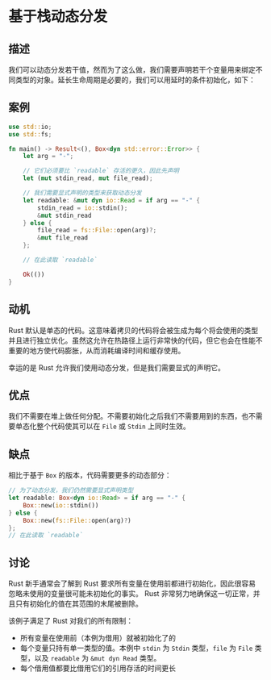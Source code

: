 # 基于栈动态分发

## 描述

我们可以动态分发若干值，然而为了这么做，我们需要声明若干个变量用来绑定不同类型的对象。延长生命周期是必要的，我们可以用延时的条件初始化，如下：

## 案例

```rs
use std::io;
use std::fs;

fn main() -> Result<(), Box<dyn std::error::Error>> {
    let arg = "-";

    // 它们必须要比 `readable` 存活的更久，因此先声明
    let (mut stdin_read, mut file_read);

    // 我们需要显式声明的类型来获取动态分发
    let readable: &mut dyn io::Read = if arg == "-" {
        stdin_read = io::stdin();
        &mut stdin_read
    } else {
        file_read = fs::File::open(arg)?;
        &mut file_read
    };

    // 在此读取 `readable`

    Ok(())
}
```

## 动机

Rust 默认是单态的代码。这意味着拷贝的代码将会被生成为每个将会使用的类型并且进行独立优化。虽然这允许在热路径上运行非常快的代码，但它也会在性能不重要的地方使代码膨胀，从而消耗编译时间和缓存使用。

幸运的是 Rust 允许我们使用动态分发，但是我们需要显式的声明它。

## 优点

我们不需要在堆上做任何分配。不需要初始化之后我们不需要用到的东西，也不需要单态化整个代码使其可以在 `File` 或 `Stdin` 上同时生效。

## 缺点

相比于基于 `Box` 的版本，代码需要更多的动态部分：

```rs
// 为了动态分发，我们仍然需要显式声明类型
let readable: Box<dyn io::Read> = if arg == "-" {
    Box::new(io::stdin())
} else {
    Box::new(fs::File::open(arg)?)
};
// 在此读取 `readable`
```

## 讨论

Rust 新手通常会了解到 Rust 要求所有变量在使用前都进行初始化，因此很容易忽略未使用的变量很可能未初始化的事实。 Rust 非常努力地确保这一切正常，并且只有初始化的值在其范围的末尾被删除。

该例子满足了 Rust 对我们的所有限制：

- 所有变量在使用前（本例为借用）就被初始化了的
- 每个变量只持有单一类型的值。本例中 `stdin` 为 `Stdin` 类型，`file` 为 `File` 类型，以及 `readable` 为 `&mut dyn Read` 类型。
- 每个借用值都要比借用它们的引用存活的时间更长
